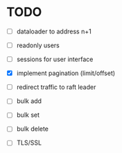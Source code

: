 # TODO
- [ ] dataloader to address n+1
- [ ] readonly users
- [ ] sessions for user interface
- [x] implement pagination (limit/offset)
- [ ] redirect traffic to raft leader
- [ ] bulk add 
- [ ] bulk set
- [ ] bulk delete
- [ ] TLS/SSL

